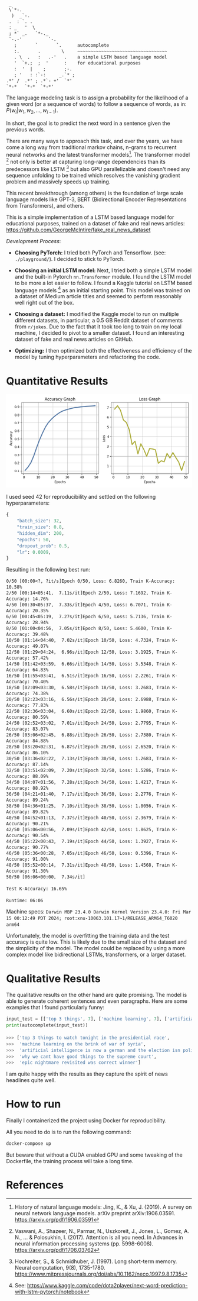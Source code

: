 <!--

**Student**: 11912007, Yahya JABARY

**Topic**: 3.2.3: Deep Learning for Image/Text Classification, Next-word prediction (Language Modelling) using Deep Learning
-->

```
 _
 \`*-.
  )  _`-.
 .  : `. .
 : _   '  \
 ; *` _.   `*-._
 `-.-'          `-.
   ;       `       `.      autocomplete
   :.       .        \     ~~~~~~~~~~~~~~~~~~~~~~~~~~~~~~~~~~
   . \  .   :   .-'   .    a simple LSTM based language model
   '  `+.;  ;  '      :    for educational purposes
   :  '  |    ;       ;-.
   ; '   : :`-:     _.`* ;
.*' /  .*' ; .*`- +'  `*'
`*-*   `*-*  `*-*'
```

The language modeling task is to assign a probability for the likelihood of a given word (or a sequence of words) to follow a sequence of words, as in: $P(w_i | w_1, w_2, \ldots, w_{i-1})$.

In short, the goal is to predict the next word in a sentence given the previous words.

There are many ways to approach this task, and over the years, we have come a long way from traditional markov chains, n-grams to recurrent neural networks and the latest transformer models[^fst]. The transformer model [^attention] not only is better at capturing long-range dependencies than its predecessors like LSTM [^lstm] but also GPU parallelizable and doesn't need any sequence unfolding to be trained which resolves the vanishing gradient problem and massively speeds up training.

This recent breakthrough (among others) is the foundation of large scale language models like GPT-3, BERT (Bidirectional Encoder Representations from Transformers), and others.

This is a simple implementation of a LSTM based language model for educational purposes, trained on a dataset of fake and real news articles: https://github.com/GeorgeMcIntire/fake_real_news_dataset

_Development Process_:

-   **Choosing PyTorch:** I tried both PyTorch and Tensorflow. (see: `./playground/`). I decided to stick to PyTorch.

-   **Choosing an initial LSTM model:** Next, I tried both a simple LSTM model and the built-in Pytorch `nn.Transformer` module. I found the LSTM model to be more a lot easier to follow. I found a Kaggle tutorial on LSTM based language models [^kaggle] as an initial starting point. This model was trained on a dataset of Medium article titles and seemed to perform reasonably well right out of the box.

-   **Choosing a dataset:** I modified the Kaggle model to run on multiple different datasets, in particular, a 0.5 GB Reddit dataset of comments from `r/jokes`. Due to the fact that it took too long to train on my local machine, I decided to pivot to a smaller dataset. I found an interesting dataset of fake and real news articles on GitHub.

-   **Optimizing:** I then optimized both the effectiveness and efficiency of the model by tuning hyperparameters and refactoring the code.

# Quantitative Results

![](./assets/loss.png)

I used seed 42 for reproducibility and settled on the following hyperparameters:

```python
{
    "batch_size": 32,
    "train_size": 0.8,
    "hidden_dim": 200,
    "epochs": 50,
    "dropout_prob": 0.5,
    "lr": 0.0009,
}
```

Resulting in the following best run:

```
0/50 [00:00<?, ?it/s]Epoch 0/50, Loss: 6.8260, Train K-Accuracy: 10.58%
2/50 [00:14<05:41,  7.11s/it]Epoch 2/50, Loss: 7.1692, Train K-Accuracy: 14.76%
4/50 [00:30<05:37,  7.33s/it]Epoch 4/50, Loss: 6.7071, Train K-Accuracy: 20.35%
6/50 [00:45<05:19,  7.27s/it]Epoch 6/50, Loss: 5.7136, Train K-Accuracy: 28.94%
8/50 [01:00<04:56,  7.05s/it]Epoch 8/50, Loss: 5.4600, Train K-Accuracy: 39.48%
10/50 [01:14<04:40,  7.02s/it]Epoch 10/50, Loss: 4.7324, Train K-Accuracy: 49.07%
12/50 [01:29<04:24,  6.96s/it]Epoch 12/50, Loss: 3.1925, Train K-Accuracy: 57.42%
14/50 [01:42<03:59,  6.66s/it]Epoch 14/50, Loss: 3.5348, Train K-Accuracy: 64.83%
16/50 [01:55<03:41,  6.51s/it]Epoch 16/50, Loss: 2.2261, Train K-Accuracy: 70.40%
18/50 [02:09<03:30,  6.58s/it]Epoch 18/50, Loss: 3.2683, Train K-Accuracy: 74.38%
20/50 [02:23<03:16,  6.56s/it]Epoch 20/50, Loss: 2.6988, Train K-Accuracy: 77.83%
22/50 [02:36<03:04,  6.60s/it]Epoch 22/50, Loss: 1.9860, Train K-Accuracy: 80.59%
24/50 [02:52<03:02,  7.01s/it]Epoch 24/50, Loss: 2.7795, Train K-Accuracy: 83.07%
26/50 [03:06<02:45,  6.88s/it]Epoch 26/50, Loss: 2.7380, Train K-Accuracy: 84.88%
28/50 [03:20<02:31,  6.87s/it]Epoch 28/50, Loss: 2.6520, Train K-Accuracy: 86.10%
30/50 [03:36<02:22,  7.13s/it]Epoch 30/50, Loss: 1.2683, Train K-Accuracy: 87.14%
32/50 [03:51<02:09,  7.20s/it]Epoch 32/50, Loss: 1.5286, Train K-Accuracy: 88.09%
34/50 [04:07<01:56,  7.28s/it]Epoch 34/50, Loss: 1.4217, Train K-Accuracy: 88.92%
36/50 [04:21<01:40,  7.17s/it]Epoch 36/50, Loss: 2.2776, Train K-Accuracy: 89.24%
38/50 [04:36<01:25,  7.10s/it]Epoch 38/50, Loss: 1.8056, Train K-Accuracy: 89.82%
40/50 [04:52<01:13,  7.37s/it]Epoch 40/50, Loss: 2.3679, Train K-Accuracy: 90.21%
42/50 [05:06<00:56,  7.09s/it]Epoch 42/50, Loss: 1.8625, Train K-Accuracy: 90.54%
44/50 [05:22<00:43,  7.19s/it]Epoch 44/50, Loss: 1.3927, Train K-Accuracy: 90.77%
46/50 [05:36<00:28,  7.05s/it]Epoch 46/50, Loss: 0.5396, Train K-Accuracy: 91.00%
48/50 [05:52<00:14,  7.31s/it]Epoch 48/50, Loss: 1.4568, Train K-Accuracy: 91.30%
50/50 [06:06<00:00,  7.34s/it]

Test K-Accuracy: 16.65%

Runtime: 06:06
```

Machine specs: `Darwin MBP 23.4.0 Darwin Kernel Version 23.4.0: Fri Mar 15 00:12:49 PDT 2024; root:xnu-10063.101.17~1/RELEASE_ARM64_T6020 arm64`

Unfortunately, the model is overfitting the training data and the test accuracy is quite low. This is likely due to the small size of the dataset and the simplicity of the model. The model could be replaced by using a more complex model like bidirectional LSTMs, transformers, or a larger dataset.

# Qualitative Results

The qualitative results on the other hand are quite promising. The model is able to generate coherent sentences and even paragraphs. Here are some examples that I found particularly funny:

```python
input_test = [['top 3 things', 7], ['machine learning', 7], ['artificial intelligence is now', 7], ['why we cant have good things', 4], ['epic', 5]]
print(autocomplete(input_test))

>>> ['top 3 things to watch tonight in the presidential race',
>>>  'machine learning on the brink of war of syria',
>>>  'artificial intelligence is now a german and the election isn politics',
>>>  'why we cant have good things to the supreme court',
>>>  'epic nightmare revisited was correct winner']
```

I am quite happy with the results as they capture the spirit of news headlines quite well.

# How to run

Finally I containerized the project using Docker for reproducibility.

All you need to do is to run the following command:

```bash
docker-compose up
```

But beware that without a CUDA enabled GPU and some tweaking of the Dockerfile, the training process will take a long time.

# References

[^fst]: History of natural language models: Jing, K., & Xu, J. (2019). A survey on neural network language models. arXiv preprint arXiv:1906.03591. https://arxiv.org/pdf/1906.03591
[^attention]: Vaswani, A., Shazeer, N., Parmar, N., Uszkoreit, J., Jones, L., Gomez, A. N., ... & Polosukhin, I. (2017). Attention is all you need. In Advances in neural information processing systems (pp. 5998-6008). https://arxiv.org/pdf/1706.03762
[^lstm]: Hochreiter, S., & Schmidhuber, J. (1997). Long short-term memory. Neural computation, 9(8), 1735-1780. https://www.mitpressjournals.org/doi/abs/10.1162/neco.1997.9.8.1735
[^kaggle]: See: https://www.kaggle.com/code/dota2player/next-word-prediction-with-lstm-pytorch/notebook
